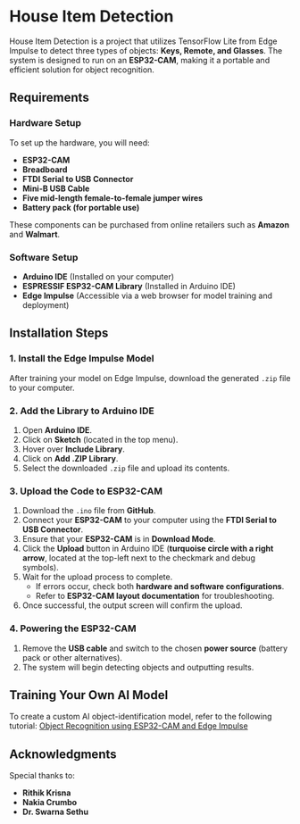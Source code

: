 # House Item Detection

House Item Detection is a project that utilizes TensorFlow Lite from Edge Impulse to detect three types of objects: **Keys, Remote, and Glasses**. The system is designed to run on an **ESP32-CAM**, making it a portable and efficient solution for object recognition.

## Requirements

### Hardware Setup
To set up the hardware, you will need:
- **ESP32-CAM**
- **Breadboard**
- **FTDI Serial to USB Connector**
- **Mini-B USB Cable**
- **Five mid-length female-to-female jumper wires**
- **Battery pack (for portable use)**

These components can be purchased from online retailers such as **Amazon** and **Walmart**.

### Software Setup
- **Arduino IDE** (Installed on your computer)
- **ESPRESSIF ESP32-CAM Library** (Installed in Arduino IDE)
- **Edge Impulse** (Accessible via a web browser for model training and deployment)

## Installation Steps

### 1. Install the Edge Impulse Model
After training your model on Edge Impulse, download the generated `.zip` file to your computer.

### 2. Add the Library to Arduino IDE
1. Open **Arduino IDE**.
2. Click on **Sketch** (located in the top menu).
3. Hover over **Include Library**.
4. Click on **Add .ZIP Library**.
5. Select the downloaded `.zip` file and upload its contents.

### 3. Upload the Code to ESP32-CAM
1. Download the `.ino` file from **GitHub**.
2. Connect your **ESP32-CAM** to your computer using the **FTDI Serial to USB Connector**.
3. Ensure that your **ESP32-CAM** is in **Download Mode**.
4. Click the **Upload** button in Arduino IDE (**turquoise circle with a right arrow**, located at the top-left next to the checkmark and debug symbols).
5. Wait for the upload process to complete.
   - If errors occur, check both **hardware and software configurations**.
   - Refer to **ESP32-CAM layout documentation** for troubleshooting.
6. Once successful, the output screen will confirm the upload.

### 4. Powering the ESP32-CAM
1. Remove the **USB cable** and switch to the chosen **power source** (battery pack or other alternatives).
2. The system will begin detecting objects and outputting results.

## Training Your Own AI Model
To create a custom AI object-identification model, refer to the following tutorial:
[Object Recognition using ESP32-CAM and Edge Impulse](https://circuitdigest.com/microcontroller-projects/object-recognition-using-esp32-cam-and-edge-impulse)

## Acknowledgments
Special thanks to:
- **Rithik Krisna**
- **Nakia Crumbo**
- **Dr. Swarna Sethu**


